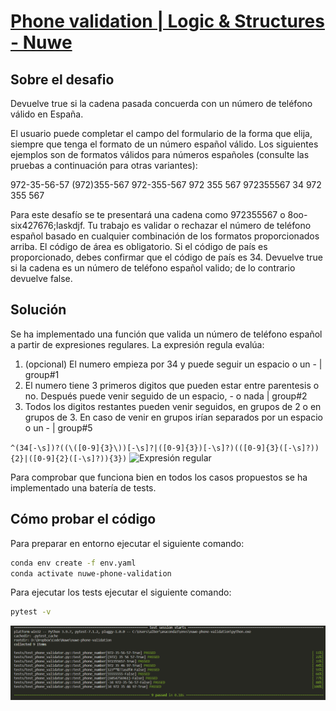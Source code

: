 # [Phone validation | Logic & Structures - Nuwe](https://nuwe.io/dev/challenges/logic-and-structures-phone-validation)

## Sobre el desafio

Devuelve true si la cadena pasada concuerda con un número de teléfono válido en España.

El usuario puede completar el campo del formulario de la forma que elija, siempre que tenga el formato de un número español válido. Los siguientes ejemplos son de formatos válidos para números españoles (consulte las pruebas a continuación para otras variantes):

972-35-56-57
(972)355-567
972-355-567
972 355 567
972355567
34 972 355 567

Para este desafío se te presentará una cadena como 972355567 o 8oo-six427676;laskdjf. Tu trabajo es validar o rechazar el número de teléfono español basado en cualquier combinación de los formatos proporcionados arriba. El código de área es obligatorio. Si el código de país es proporcionado, debes confirmar que el código de país es 34. Devuelve true si la cadena es un número de teléfono español valido; de lo contrario devuelve false.

## Solución
Se ha implementado una función que valida un número de teléfono español a partir de expresiones regulares.
La expresión regula evalúa:
1. (opcional) El numero empieza por 34 y puede seguir un espacio o un - | group#1
2. El numero tiene 3 primeros digitos que pueden estar entre parentesis o no. Después puede venir seguido de un espacio, - o nada | group#2
3. Todos los digitos restantes pueden venir seguidos, en grupos de 2 o en grupos de 3. En caso de venir en grupos irían separados por un espacio o un - | group#5

```^(34[-\s])?((\([0-9]{3}\))[-\s]?|([0-9]{3})[-\s]?)(([0-9]{3}([-\s]?)){2}|([0-9]{2}([-\s]?)){3})```
![Expresión regular](img/image.png)

Para comprobar que funciona bien en todos los casos propuestos se ha implementado una batería de tests.

## Cómo probar el código

Para preparar en entorno ejecutar el siguiente comando:

```bash
conda env create -f env.yaml
conda activate nuwe-phone-validation
```

Para ejecutar los tests ejecutar el siguiente comando:

```bash
pytest -v
```
![Expresión regular](img/test.png)